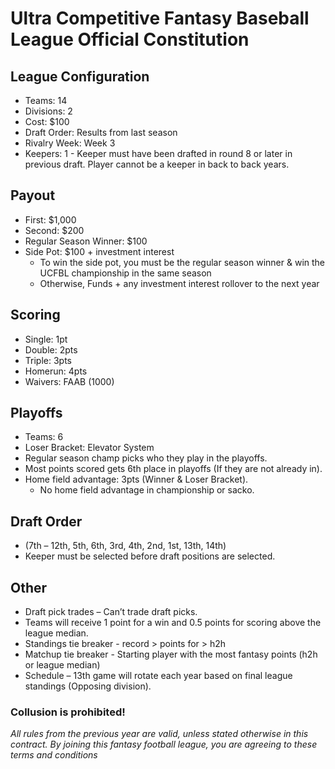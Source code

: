 # Ultra Competitive Fantasy Baseball League Official Constitution

## League Configuration
* Teams: 14	
* Divisions: 2	
* Cost: $100	
* Draft Order: Results from last season	
* Rivalry Week: Week 3
* Keepers: 1 - Keeper must have been drafted in round 8 or later in previous draft. Player cannot be a keeper in back to back years.

## Payout
* First: $1,000	
* Second: $200 
* Regular Season Winner: $100
* Side Pot: $100 + investment interest 
  * To win the side pot, you must be the regular season winner & win the UCFBL championship in the same season
  * Otherwise, Funds + any investment interest rollover to the next year

## Scoring
* Single: 1pt
* Double: 2pts
* Triple: 3pts
* Homerun: 4pts
* Waivers: FAAB (1000)

## Playoffs
* Teams: 6	
* Loser Bracket: Elevator System		
* Regular season champ picks who they play in the playoffs. 
* Most points scored gets 6th place in playoffs (If they are not already in). 
* Home field advantage: 3pts (Winner & Loser Bracket).
  * No home field advantage in championship or sacko.
## Draft Order
* (7th – 12th, 5th, 6th, 3rd, 4th, 2nd, 1st, 13th, 14th) 
* Keeper must be selected before draft positions are selected.

## Other
* Draft pick trades – Can’t trade draft picks.
* Teams will receive 1 point for a win and 0.5 points for scoring above the league median. 
* Standings tie breaker - record > points for > h2h 
* Matchup tie breaker - Starting player with the most fantasy points (h2h or league median)
* Schedule – 13th game will rotate each year based on final league standings (Opposing division).

### Collusion is prohibited! 


*All rules from the previous year are valid, unless stated otherwise in this contract. By joining this fantasy football league, you are agreeing to these terms and conditions*
